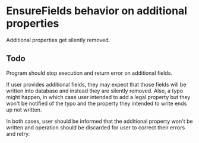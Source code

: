 # EnsureFields behavior on additional properties
Additional properties get silently removed.

## Todo
Program should stop execution and return error on additional fields.

If user provides additional fields, they may expect that those fields will be written into database and instead they are silently removed. Also, a typo might happen, in which case user intended to add a legal property but they won't be notified of the typo and the property they intended to write ends up not written.

In both cases, user should be informed that the additional property won't be written and operation should be discarded for user to correct their errors and retry.